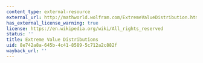 ```yaml
---
content_type: external-resource
external_url: http://mathworld.wolfram.com/ExtremeValueDistribution.html
has_external_license_warning: true
license: https://en.wikipedia.org/wiki/All_rights_reserved
status: ''
title: Extreme Value Distributions
uid: 8e742a8a-645b-4c41-8589-5c712a2c882f
wayback_url: ''
---
```

